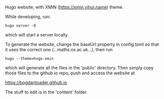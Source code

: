 Hugo website, with XMIN (https://xmin.yihui.name) theme.

While developing, run:

`hugo server -D`

which will start a server locally.

To generate the website, change the baseUrl property in config.toml so that
it uses the correct one (...maths.ox.ac.uk...), then run

`hugo --theme=hugo-xmin`

which will generate all the files in the 'public' directory. Then simply
copy those files to the github.io repo, push and 
access the website at

https://bogdantoader.github.io

The stuff to edit is in the 'content' folder.


